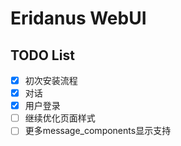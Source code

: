 # Eridanus WebUI
## TODO List

- [x] 初次安装流程
- [x] 对话
- [x] 用户登录
- [ ] 继续优化页面样式
- [ ] 更多message_components显示支持

